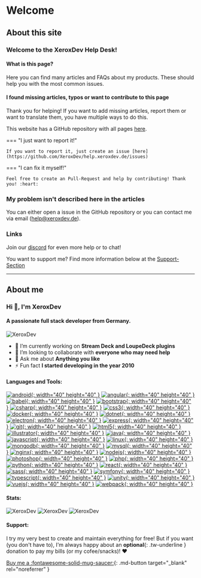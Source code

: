 # Welcome

## About this site

### Welcome to the XeroxDev Help Desk!

#### What is this page?

Here you can find many articles and FAQs about my products. These should help you with the most common issues.

#### I found missing articles, typos or want to contribute to this page

Thank you for helping! If you want to add missing articles, report them or want to translate them, you have multiple ways to do this.

This website has a GitHub repository with all pages [here](https://github.com/XeroxDev/help.xeroxdev.de).

=== "I just want to report it!"

    If you want to report it, just create an issue [here](https://github.com/XeroxDev/help.xeroxdev.de/issues)

=== "I can fix it myself!"

    Feel free to create an Pull-Request and help by contributing! Thank you! :heart:

### My problem isn't described here in the articles

You can either open a issue in the GitHub repository or you can contact me via email ([help@xeroxdev.de](mailto:help@xeroxdev.de)).

### Links

Join our [discord](https://s.tswi.me/discord) for even more help or to chat!

You want to support me? Find more information below at the [Support-Section](#support)

---

## About me

### Hi 👋, I'm XeroxDev

#### A passionate full stack developer from Germany.

![XeroxDev](https://github-profile-trophy.vercel.app/?username=xeroxdev&count_private=true)

- 🔭 I’m currently working on **Stream Deck and LoupeDeck plugins**
- 👯 I’m looking to collaborate with **everyone who may need help**
- 💬 Ask me about **Anything you like**
- ⚡ Fun fact **I started developing in the year 2010**

#### Languages and Tools:

[![android](https://raw.githubusercontent.com/devicons/devicon/master/icons/android/android-original-wordmark.svg){: width="40" height="40" }](https://developer.android.com)
[![angular](https://angular.io/assets/images/logos/angular/angular.svg){: width="40" height="40" }](https://angular.io)
[![babel](https://www.vectorlogo.zone/logos/babeljs/babeljs-icon.svg){: width="40" height="40" }](https://babeljs.io/)
[![bootstrap](https://raw.githubusercontent.com/devicons/devicon/master/icons/bootstrap/bootstrap-plain-wordmark.svg){: width="40" height="40" }](https://getbootstrap.com)
[![csharp](https://raw.githubusercontent.com/devicons/devicon/master/icons/csharp/csharp-original.svg){: width="40" height="40" }](https://www.w3schools.com/cs/)
[![css3](https://raw.githubusercontent.com/devicons/devicon/master/icons/css3/css3-original-wordmark.svg){: width="40" height="40" }](https://www.w3schools.com/css/)
[![docker](https://raw.githubusercontent.com/devicons/devicon/master/icons/docker/docker-original-wordmark.svg){: width="40" height="40" }](https://www.docker.com/)
[![dotnet](https://raw.githubusercontent.com/devicons/devicon/master/icons/dot-net/dot-net-original-wordmark.svg){: width="40" height="40" }](https://dotnet.microsoft.com/)
[![electron](https://raw.githubusercontent.com/devicons/devicon/master/icons/electron/electron-original.svg){: width="40" height="40" }](https://www.electronjs.org)
[![express](https://raw.githubusercontent.com/devicons/devicon/master/icons/express/express-original-wordmark.svg){: width="40" height="40" }](https://expressjs.com)
[![git](https://www.vectorlogo.zone/logos/git-scm/git-scm-icon.svg){: width="40" height="40" }](https://git-scm.com/)
[![html5](https://raw.githubusercontent.com/devicons/devicon/master/icons/html5/html5-original-wordmark.svg){: width="40" height="40" }](https://www.w3.org/html/)
[![illustrator](https://www.vectorlogo.zone/logos/adobe_illustrator/adobe_illustrator-icon.svg){: width="40" height="40" }](https://www.adobe.com/in/products/illustrator.html)
[![java](https://raw.githubusercontent.com/devicons/devicon/master/icons/java/java-original.svg){: width="40" height="40" }](https://www.java.com)
[![javascript](https://raw.githubusercontent.com/devicons/devicon/master/icons/javascript/javascript-original.svg){: width="40" height="40" }](https://developer.mozilla.org/en-US/docs/Web/JavaScript)
[![linux](https://raw.githubusercontent.com/devicons/devicon/master/icons/linux/linux-original.svg){: width="40" height="40" }](https://www.linux.org/)
[![mongodb](https://raw.githubusercontent.com/devicons/devicon/master/icons/mongodb/mongodb-original-wordmark.svg){: width="40" height="40" }](https://www.mongodb.com/)
[![mysql](https://raw.githubusercontent.com/devicons/devicon/master/icons/mysql/mysql-original-wordmark.svg){: width="40" height="40" }](https://www.mysql.com/)
[![nginx](https://raw.githubusercontent.com/devicons/devicon/master/icons/nginx/nginx-original.svg){: width="40" height="40" }](https://www.nginx.com)
[![nodejs](https://raw.githubusercontent.com/devicons/devicon/master/icons/nodejs/nodejs-original-wordmark.svg){: width="40" height="40" }](https://nodejs.org)
[![photoshop](https://raw.githubusercontent.com/devicons/devicon/master/icons/photoshop/photoshop-line.svg){: width="40" height="40" }](https://www.photoshop.com/en)
[![php](https://raw.githubusercontent.com/devicons/devicon/master/icons/php/php-original.svg){: width="40" height="40" }](https://www.php.net)
[![python](https://raw.githubusercontent.com/devicons/devicon/master/icons/python/python-original.svg){: width="40" height="40" }](https://www.python.org)
[![react](https://raw.githubusercontent.com/devicons/devicon/master/icons/react/react-original-wordmark.svg){: width="40" height="40" }](https://reactjs.org/)
[![sass](https://raw.githubusercontent.com/devicons/devicon/master/icons/sass/sass-original.svg){: width="40" height="40" }](https://sass-lang.com)
[![symfony](https://symfony.com/logos/symfony_black_03.svg){: width="40" height="40" }](https://symfony.com)
[![typescript](https://raw.githubusercontent.com/devicons/devicon/master/icons/typescript/typescript-original.svg){: width="40" height="40" }](https://www.typescriptlang.org/)
[![unity](https://www.vectorlogo.zone/logos/unity3d/unity3d-icon.svg){: width="40" height="40" }](https://unity.com/)
[![vuejs](https://raw.githubusercontent.com/devicons/devicon/master/icons/vuejs/vuejs-original-wordmark.svg){: width="40" height="40" }](https://vuejs.org/)
[![webpack](https://raw.githubusercontent.com/devicons/devicon/d00d0969292a6569d45b06d3f350f463a0107b0d/icons/webpack/webpack-original-wordmark.svg){: width="40" height="40" }](https://webpack.js.org)

#### Stats:

![XeroxDev](https://github-readme-stats.vercel.app/api?username=xeroxdev&show_icons=true&theme=dark&locale=en&count_private=true&include_all_commits=true)
![XeroxDev](https://github-readme-streak-stats.herokuapp.com/?user=xeroxdev&theme=dark)
![XeroxDev](https://github-readme-stats.vercel.app/api/top-langs?username=xeroxdev&show_icons=true&theme=dark&locale=en&layout=compact&count_private=true)

#### Support:

I try my very best to create and maintain everything for free! But if you want (you don't have to), I'm always happy about an **optional**{: .tw-underline } donation to pay my bills (or my cofee/snacks)! :heart:

[Buy me a :fontawesome-solid-mug-saucer:](https://ko-fi.com/xeroxdev){: .md-button target="_blank" rel="noreferrer" }
